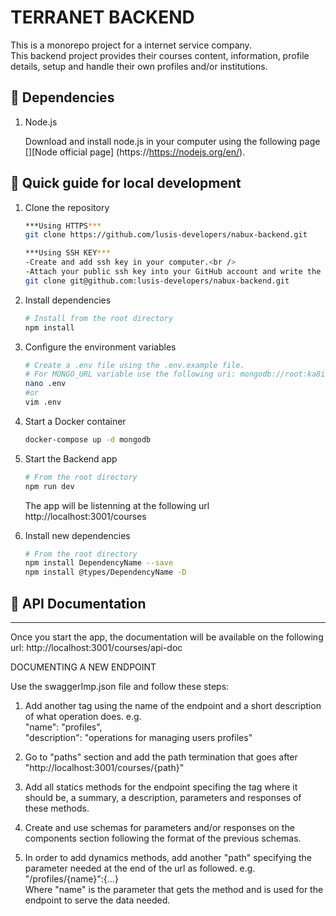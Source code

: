 # TERRANET BACKEND
This is a monorepo project for a internet service company.<br />
This backend project provides their courses content, information, profile details, setup and handle their own profiles and/or institutions.<br />

## 📒 Dependencies

1. Node.js 

   Download and install node.js in your computer using the following page [][Node official page] (https://https://nodejs.org/en/).

## 📝 Quick guide for local development

1. Clone the repository 
  
   ```sh 
   ***Using HTTPS***
   git clone https://github.com/lusis-developers/nabux-backend.git

   ***Using SSH KEY***
   -Create and add ssh key in your computer.<br />
   -Attach your public ssh key into your GitHub account and write the following command.<br />
   git clone git@github.com:lusis-developers/nabux-backend.git
   ```

2. Install dependencies 

   ```sh
   # Install from the root directory
   npm install
   ```

3. Configure the environment variables

   ```sh
   # Create a .env file using the .env.example file. 
   # For MONGO_URL variable use the following uri: mongodb://root:ka8i5crYwEqY@localhost:27017/?authMechanism=DEFAULT&tls=false
   nano .env
   #or
   vim .env
   ```

4. Start a Docker container

   ```sh
   docker-compose up -d mongodb
   ```


5. Start the Backend app

   ```sh
   # From the root directory
   npm run dev
   ```

   The app will be listenning at the following url http://localhost:3001/courses

6. Install new dependencies 

    ```sh
   # From the root directory
   npm install DependencyName --save
   npm install @types/DependencyName -D
   ```


## 📂 API Documentation

*****
Once you start the app, the documentation will be available on the following url: http://localhost:3001/courses/api-doc

DOCUMENTING A NEW ENDPOINT

   Use the swaggerImp.json file and follow these steps:
   1. Add another tag using the name of the endpoint and a short description of what operation does. e.g. <br />
     "name": "profiles",<br />
     "description": "operations for managing users profiles"

   2. Go to "paths" section and add the path termination that goes after "http://localhost:3001/courses/{path}"

   3. Add all statics methods for the endpoint specifing the tag where it should be, a summary, a description, parameters and responses of these methods.

   4. Create and use schemas for parameters and/or responses on the components section following the format of the previous schemas.

   5. In order to add dynamics methods, add another "path" specifying the parameter needed at the end of the url as followed. e.g. <br />
   "/profiles/{name}":{...} <br />
   Where "name" is the parameter that gets the method and is used for the endpoint to serve the data needed.
